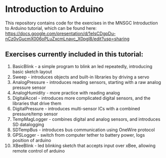 # Introduction to Arduino

This repository contains code for the exercises in the MNSGC Introduction to Arduino tutorial, which can be found here:
https://docs.google.com/presentation/d/1eIsCDgpDu-nCz0vGucmX006oPLuZxcmLnavc_X0pgl8/edit?usp=sharing

## Exercises currently included in this tutorial:
1. BasicBlink - a simple program to blink an led repeatedly, introducing basic sketch layout
2. Sweep - introduces objects and built-in libraries by driving a servo
3. AnalogPressure - introduces reading sensors, starting with a raw analog pressure sensor
4. AnalogHumidity - more practice with reading analog
5. DigitalAccel - introduces more complicated digital sensors, and the libraries that drive them
6. DigitalPressure - introduces multi-sensor ICs with a combined pressure/temp sensor
7. TempMagLogger - combines digital and analog sensors, and introduces SD datalogging
8. SDTempBus - introduces bus communication using OneWire protocol
9. GPSLogger - switch from computer tether to battery power, logs position of arduino
10. XBeeBlink - led blinking sketch that accepts input over xBee, allowing remote control of arduino
